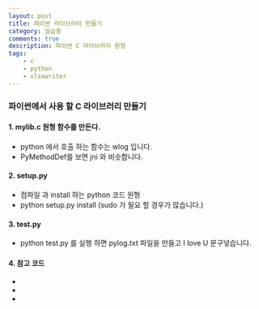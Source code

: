 ```yaml
---
layout: post
title: 파이썬 라이브러리 만들기
category: 실습중
comments: true
description: 파이썬 C 라이브러리 원형
tags:
    - c
    - python
    - xlsxwriter
---
```


### 파이썬에서 사용 할 C 라이브러리 만들기

#### 1. mylib.c 원형 함수를 만든다.  
  - python 에서 호출 하는 함수는 wlog 입니다. 
  - PyMethodDef를 보면 jni 와 비슷합니다.  

#### 2. setup.py 
  - 컴파일 과 install 하는 python 코드 원형
  - python setup.py install (sudo 가 필요 할 경우가 많습니다.)

#### 3. test.py
  - python test.py 를 실행 하면 pylog.txt 파일을 만들고 I love U 문구넣습니다.
   
#### 4. 참고 코드
  - <script src="https://gist.github.com/pyeongho/09b03c195395e2f8879c5f97686735a5.js"></script>
  - <script src="https://gist.github.com/pyeongho/abcad87180768a30091457630d38dc40.js"></script>
  - <script src="https://gist.github.com/pyeongho/7053f0fb7f15931a82ab927d11a5e206.js"></script>